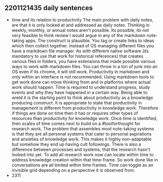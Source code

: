 ## 2201121435 daily sentences

* time and its relation to productivity
The main problem with daily notes, are that it is only looked at and addressed as daily notes.
Thinking in weekly, monthly, or annual notes aren't possible.
Its possible, its not very feasible to think review I would argue in any of the markdown note-taking apps.
The construct is plausible.
You tag or create links to ideas which then collect together. 
Instead of OS managing different files you have a markdown file manager.
As with different native software (its mandatory to use that work for historical references) that creates various files in folders, you have extensions that made possible various ways to work with markdown files.
You can throw in a ton of junk into an OS even if its chrome, it will still work.
Productivity in markdown and only within an interface is not recommended.
Using markdown tools to get work done can move thinking from and in platforms where actual work should happen.
Time is required to understand progress, study events and why they have happened in a certain way.
Being able to wield it is the starting point to think about productivity as a knowledge producing construct.
It is appropriate to state that productivity in management is different from productivity in knowledge work.
Therefore if things are done on time then it has or requires other types of resources than productivity for knowledge work.
Once time is identified, then scales of time comes next to build on a #toolforthought for research work.
The problem that assembles most note-taking systems is that they are all personal systems that cater to personal aspirations and anxieties of knowledge work.
This makes it highly non-adaptable but somehow they end up having cult followings.
There is also a difference between processes and systems, that the research hasn't looked into yet.
To add all research work now can locate within time to address knowledge creation within that time-frame.
So work done like in conversations are all limited within time frames. 
Time can toggle as an invisible grid depending on a perspective it is observed from. 
* 2311